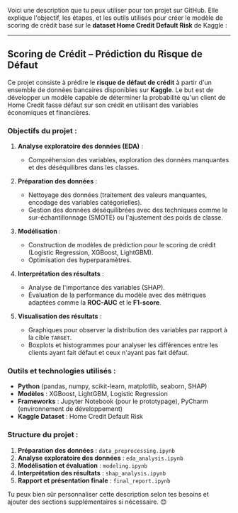 Voici une description que tu peux utiliser pour ton projet sur GitHub.
Elle explique l'objectif, les étapes, et les outils utilisés pour créer le modèle de scoring de crédit 
basé sur le **dataset Home Credit Default Risk** de Kaggle :

---

## Scoring de Crédit – Prédiction du Risque de Défaut

Ce projet consiste à prédire le **risque de défaut de crédit** à partir d'un
ensemble de données bancaires disponibles sur **Kaggle**. 
Le but est de développer un modèle capable de déterminer la probabilité qu'un 
client de Home Credit fasse défaut sur son crédit en utilisant des variables économiques et financières.

### Objectifs du projet :
1. **Analyse exploratoire des données (EDA)** :
   - Compréhension des variables, exploration des données manquantes et des déséquilibres dans les classes.
   
2. **Préparation des données** :
   - Nettoyage des données (traitement des valeurs manquantes, encodage des variables catégorielles).
   - Gestion des données déséquilibrées avec des techniques comme le sur-échantillonnage (SMOTE) ou l'ajustement des poids de classe.

3. **Modélisation** :
   - Construction de modèles de prédiction pour le scoring de crédit (Logistic Regression, XGBoost, LightGBM).
   - Optimisation des hyperparamètres.

4. **Interprétation des résultats** :
   - Analyse de l'importance des variables (SHAP).
   - Évaluation de la performance du modèle avec des métriques adaptées comme la **ROC-AUC** et le **F1-score**.

5. **Visualisation des résultats** :
   - Graphiques pour observer la distribution des variables par rapport à la cible `TARGET`.
   - Boxplots et histogrammes pour analyser les différences entre les clients ayant fait défaut et ceux n'ayant pas fait défaut.

### Outils et technologies utilisés :
- **Python** (pandas, numpy, scikit-learn, matplotlib, seaborn, SHAP)
- **Modèles** : XGBoost, LightGBM, Logistic Regression
- **Frameworks** : Jupyter Notebook (pour le prototypage), PyCharm (environnement de développement)
- **Kaggle Dataset** : Home Credit Default Risk

### Structure du projet :
1. **Préparation des données** : `data_preprocessing.ipynb`
2. **Analyse exploratoire des données** : `eda_analysis.ipynb`
3. **Modélisation et évaluation** : `modeling.ipynb`
4. **Interprétation des résultats** : `shap_analysis.ipynb`
5. **Rapport et présentation finale** : `final_report.ipynb`



Tu peux bien sûr personnaliser cette description selon tes besoins et ajouter des sections supplémentaires si nécessaire. 😊
